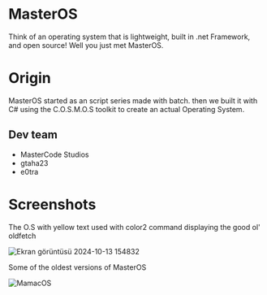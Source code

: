 # MasterOS
Think of an operating system that is lightweight, built in .net Framework, and open source!
Well you just met MasterOS.

# Origin
MasterOS started as an script series made with batch. 
then we built it with C# using the C.O.S.M.O.S toolkit to create an actual Operating System.

## Dev team
- MasterCode Studios
- gtaha23
- e0tra

# Screenshots

The O.S with yellow text used with color2 command displaying the good ol' oldfetch

![Ekran görüntüsü 2024-10-13 154832](https://github.com/user-attachments/assets/effdeae7-bbf2-4dc8-8cd4-cad178bade48)

Some of the oldest versions of MasterOS

![MamacOS](https://github.com/user-attachments/assets/9335a661-83f5-40f3-8af7-0a1e05bd21bc)
